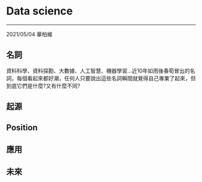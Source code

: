 # Data science
-----
2021/05/04 華柏維

## 名詞
資料科學、資料探勘、大數據、人工智慧、機器學習...近10年如雨後春筍冒出的名詞，每個看起來都好潮，任何人只要說出這些名詞瞬間就覺得自己專業了起來，但到底它們是什麼?又有什麼不同?

## 起源
## Position
## 應用
## 未來